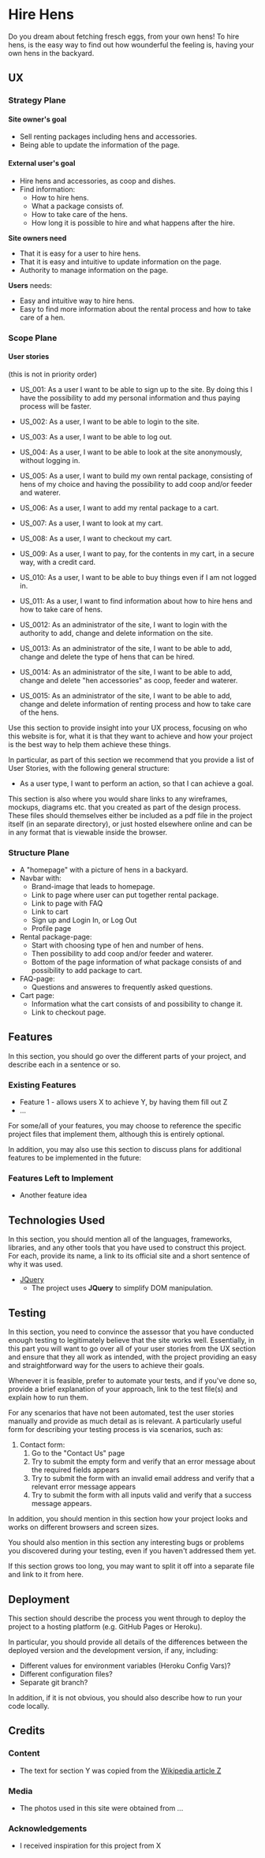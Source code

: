 # Hire Hens

Do you dream about fetching fresch eggs, from your own hens! To hire hens, is the easy way to find out how wounderful the feeling is, having your own hens in the backyard. 
 
## UX
### Strategy Plane
#### Site owner's goal
- Sell renting packages including hens and accessories.
- Being able to update the information of the page.

#### External user's goal
- Hire hens and accessories, as coop and dishes.
- Find information:
    - How to hire hens.
    - What a package consists of.
    - How to take care of the hens.
    - How long it is possible to hire and what happens after the hire.

**Site owners need**
- That it is easy for a user to hire hens.
- That it is easy and intuitive to update information on the page.
- Authority to manage information on the page.

**Users** needs:
- Easy and intuitive way to hire hens.
- Easy to find more information about the rental process and how to take care of a hen.

### Scope Plane
#### User stories
(this is not in priority order)
- US_001: As a user I want to be able to sign up to the site. By doing this I have the possibility to add my personal information and thus paying process will be faster.

- US_002: As a user, I want to be able to login to the site.

- US_003: As a user, I want to be able to log out.

- US_004: As a user, I want to be able to look at the site anonymously, without logging in.

- US_005: As a user, I want to build my own rental package, consisting of hens of my choice and having the possibility to add coop and/or feeder and waterer.

- US_006: As a user, I want to add my rental package to a cart.

- US_007: As a user, I want to look at my cart.

- US_008: As a user, I want to checkout my cart.

- US_009: As a user, I want to pay, for the contents in my cart, in a secure way, with a credit card.

- US_010: As a user, I want to be able to buy things even if I am not logged in.

- US_011: As a user, I want to find information about how to hire hens and how to take care of hens.

- US_0012: As an administrator of the site, I want to login with the authority to add, change and delete information on the site.

- US_0013: As an administrator of the site, I want to be able to add, change and delete the type of hens that can be hired.

- US_0014: As an administrator of the site, I want to be able to add, change and delete "hen accessories" as coop, feeder and waterer.

- US_0015: As an administrator of the site, I want to be able to add, change and delete information of renting process and how to take care of the hens.

Use this section to provide insight into your UX process, focusing on who this website is for, what it is that they want to achieve and how your project is the best way to help them achieve these things.

In particular, as part of this section we recommend that you provide a list of User Stories, with the following general structure:
- As a user type, I want to perform an action, so that I can achieve a goal.

This section is also where you would share links to any wireframes, mockups, diagrams etc. that you created as part of the design process. These files should themselves either be included as a pdf file in the project itself (in an separate directory), or just hosted elsewhere online and can be in any format that is viewable inside the browser.

### Structure Plane
- A "homepage" with a picture of hens in a backyard.
- Navbar with:
    - Brand-image that leads to homepage.
    - Link to page where user can put together rental package.
    - Link to page with FAQ
    - Link to cart
    - Sign up and Login In, or Log Out
    - Profile page
- Rental package-page:
    - Start with choosing type of hen and number of hens.
    - Then possibility to add coop and/or feeder and waterer.
    - Bottom of the page information of what package consists of and possibility to add package to cart.
- FAQ-page:
    - Questions and answeres to frequently asked questions.
- Cart page:
    - Information what the cart consists of and possibility to change it.
    - Link to checkout page.


## Features

In this section, you should go over the different parts of your project, and describe each in a sentence or so.
 
### Existing Features
- Feature 1 - allows users X to achieve Y, by having them fill out Z
- ...

For some/all of your features, you may choose to reference the specific project files that implement them, although this is entirely optional.

In addition, you may also use this section to discuss plans for additional features to be implemented in the future:

### Features Left to Implement
- Another feature idea

## Technologies Used

In this section, you should mention all of the languages, frameworks, libraries, and any other tools that you have used to construct this project. For each, provide its name, a link to its official site and a short sentence of why it was used.

- [JQuery](https://jquery.com)
    - The project uses **JQuery** to simplify DOM manipulation.


## Testing

In this section, you need to convince the assessor that you have conducted enough testing to legitimately believe that the site works well. Essentially, in this part you will want to go over all of your user stories from the UX section and ensure that they all work as intended, with the project providing an easy and straightforward way for the users to achieve their goals.

Whenever it is feasible, prefer to automate your tests, and if you've done so, provide a brief explanation of your approach, link to the test file(s) and explain how to run them.

For any scenarios that have not been automated, test the user stories manually and provide as much detail as is relevant. A particularly useful form for describing your testing process is via scenarios, such as:

1. Contact form:
    1. Go to the "Contact Us" page
    2. Try to submit the empty form and verify that an error message about the required fields appears
    3. Try to submit the form with an invalid email address and verify that a relevant error message appears
    4. Try to submit the form with all inputs valid and verify that a success message appears.

In addition, you should mention in this section how your project looks and works on different browsers and screen sizes.

You should also mention in this section any interesting bugs or problems you discovered during your testing, even if you haven't addressed them yet.

If this section grows too long, you may want to split it off into a separate file and link to it from here.

## Deployment

This section should describe the process you went through to deploy the project to a hosting platform (e.g. GitHub Pages or Heroku).

In particular, you should provide all details of the differences between the deployed version and the development version, if any, including:
- Different values for environment variables (Heroku Config Vars)?
- Different configuration files?
- Separate git branch?

In addition, if it is not obvious, you should also describe how to run your code locally.


## Credits

### Content
- The text for section Y was copied from the [Wikipedia article Z](https://en.wikipedia.org/wiki/Z)

### Media
- The photos used in this site were obtained from ...

### Acknowledgements

- I received inspiration for this project from X